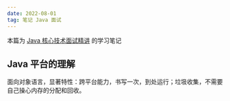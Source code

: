 ```yaml
---
date: 2022-08-01
tag: 笔记 Java 面试
---
```






本篇为 [Java 核心技术面试精讲](https://time.geekbang.org/column/intro/100006701?tab=catalog) 的学习笔记



## Java 平台的理解

面向对象语言，显著特性：跨平台能力，书写一次，到处运行；垃圾收集，不需要自己操心内存的分配和回收。

